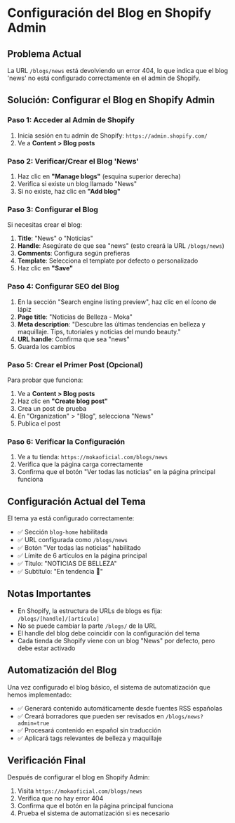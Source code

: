 # Configuración del Blog en Shopify Admin

## Problema Actual
La URL `/blogs/news` está devolviendo un error 404, lo que indica que el blog 'news' no está configurado correctamente en el admin de Shopify.

## Solución: Configurar el Blog en Shopify Admin

### Paso 1: Acceder al Admin de Shopify
1. Inicia sesión en tu admin de Shopify: `https://admin.shopify.com/`
2. Ve a **Content > Blog posts**

### Paso 2: Verificar/Crear el Blog 'News'
1. Haz clic en **"Manage blogs"** (esquina superior derecha)
2. Verifica si existe un blog llamado "News"
3. Si no existe, haz clic en **"Add blog"**

### Paso 3: Configurar el Blog
Si necesitas crear el blog:
1. **Title**: "News" o "Noticias"
2. **Handle**: Asegúrate de que sea "news" (esto creará la URL `/blogs/news`)
3. **Comments**: Configura según prefieras
4. **Template**: Selecciona el template por defecto o personalizado
5. Haz clic en **"Save"**

### Paso 4: Configurar SEO del Blog
1. En la sección "Search engine listing preview", haz clic en el ícono de lápiz
2. **Page title**: "Noticias de Belleza - Moka"
3. **Meta description**: "Descubre las últimas tendencias en belleza y maquillaje. Tips, tutoriales y noticias del mundo beauty."
4. **URL handle**: Confirma que sea "news"
5. Guarda los cambios

### Paso 5: Crear el Primer Post (Opcional)
Para probar que funciona:
1. Ve a **Content > Blog posts**
2. Haz clic en **"Create blog post"**
3. Crea un post de prueba
4. En "Organization" > "Blog", selecciona "News"
5. Publica el post

### Paso 6: Verificar la Configuración
1. Ve a tu tienda: `https://mokaoficial.com/blogs/news`
2. Verifica que la página carga correctamente
3. Confirma que el botón "Ver todas las noticias" en la página principal funciona

## Configuración Actual del Tema
El tema ya está configurado correctamente:
- ✅ Sección `blog-home` habilitada
- ✅ URL configurada como `/blogs/news`
- ✅ Botón "Ver todas las noticias" habilitado
- ✅ Límite de 6 artículos en la página principal
- ✅ Título: "NOTICIAS DE BELLEZA"
- ✅ Subtítulo: "En tendencia 💋"

## Notas Importantes
- En Shopify, la estructura de URLs de blogs es fija: `/blogs/[handle]/[artículo]`
- No se puede cambiar la parte `/blogs/` de la URL
- El handle del blog debe coincidir con la configuración del tema
- Cada tienda de Shopify viene con un blog "News" por defecto, pero debe estar activado

## Automatización del Blog
Una vez configurado el blog básico, el sistema de automatización que hemos implementado:
- ✅ Generará contenido automáticamente desde fuentes RSS españolas
- ✅ Creará borradores que pueden ser revisados en `/blogs/news?admin=true`
- ✅ Procesará contenido en español sin traducción
- ✅ Aplicará tags relevantes de belleza y maquillaje

## Verificación Final
Después de configurar el blog en Shopify Admin:
1. Visita `https://mokaoficial.com/blogs/news`
2. Verifica que no hay error 404
3. Confirma que el botón en la página principal funciona
4. Prueba el sistema de automatización si es necesario